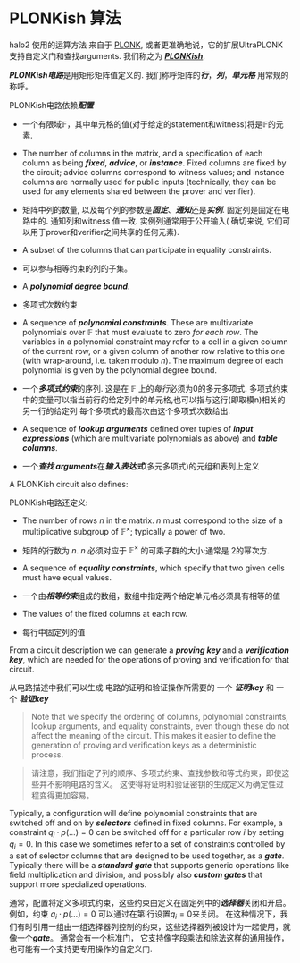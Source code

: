 # PLONKish 算法

halo2 使用的运算方法 来自于 [PLONK](https://eprint.iacr.org/2019/953), 
或者更准确地说，它的扩展UltraPLONK支持自定义门和查找arguments.
我们称之为 [***PLONKish***](https://twitter.com/feministPLT/status/1413815927704014850).

***PLONKish电路***是用矩形矩阵值定义的. 
我们称呼矩阵的***行***，***列***，***单元格*** 用常规的称呼。

PLONKish电路依赖***配置*** 

* 一个有限域$\mathbb{F}$，其中单元格的值(对于给定的statement和witness)将是$\mathbb{F}$的元素.

* The number of columns in the matrix, and a specification of each column as being
  ***fixed***, ***advice***, or ***instance***. Fixed columns are fixed by the circuit;
  advice columns correspond to witness values; and instance columns are normally used for
  public inputs (technically, they can be used for any elements shared between the prover
  and verifier).

* 矩阵中列的数量, 以及每个列的参数是***固定***、***通知***还是***实例***.
  固定列是固定在电路中的. 通知列和witness 值一致. 实例列通常用于公开输入(
  确切来说, 它们可以用于prover和verifier之间共享的任何元素).


* A subset of the columns that can participate in equality constraints.

* 可以参与相等约束的列的子集。

* A ***polynomial degree bound***.

* 多项式次数约束

* A sequence of ***polynomial constraints***. These are multivariate polynomials over
  $\mathbb{F}$ that must evaluate to zero *for each row*. The variables in a polynomial
  constraint may refer to a cell in a given column of the current row, or a given column of
  another row relative to this one (with wrap-around, i.e. taken modulo $n$). The maximum
  degree of each polynomial is given by the polynomial degree bound.

* 一个***多项式约束***的序列. 这是在 $\mathbb{F}$ 上的*每行*必须为0的多元多项式.
  多项式约束中的变量可以指当前行的给定列中的单元格,也可以指与这行(即取模n)相关的另一行的给定列
  每个多项式的最高次由这个多项式次数给出.

* A sequence of ***lookup arguments*** defined over tuples of ***input expressions***
  (which are multivariate polynomials as above) and ***table columns***.

* 一个***查找 arguments***在***输入表达式***(多元多项式)的元组和表列上定义

A PLONKish circuit also defines:

PLONKish电路还定义:

* The number of rows $n$ in the matrix. $n$ must correspond to the size of a multiplicative
  subgroup of $\mathbb{F}^\times$; typically a power of two.

* 矩阵的行数为 $n$. $n$ 必须对应于 $\mathbb{F}^\times$ 的可乘子群的大小;通常是 2的幂次方.

* A sequence of ***equality constraints***, which specify that two given cells must have equal
  values.

* 一个由***相等约束***组成的数组，数组中指定两个给定单元格必须具有相等的值

* The values of the fixed columns at each row.

* 每行中固定列的值

From a circuit description we can generate a ***proving key*** and a ***verification key***,
which are needed for the operations of proving and verification for that circuit.

从电路描述中我们可以生成 电路的证明和验证操作所需要的 一个 ***证明key*** 和 一个 ***验证key***

> Note that we specify the ordering of columns, polynomial constraints, lookup arguments, and
> equality constraints, even though these do not affect the meaning of the circuit. This makes
> it easier to define the generation of proving and verification keys as a deterministic
> process.

> 请注意，我们指定了列的顺序、多项式约束、查找参数和等式约束，即使这些并不影响电路的含义。
> 这使得将证明和验证密钥的生成定义为确定性过程变得更加容易。


Typically, a configuration will define polynomial constraints that are switched off and on by
***selectors*** defined in fixed columns. For example, a constraint $q_i \cdot p(...) = 0$ can
be switched off for a particular row $i$ by setting $q_i = 0$. In this case we sometimes refer
to a set of constraints controlled by a set of selector columns that are designed to be used
together, as a ***gate***. Typically there will be a ***standard gate*** that supports generic
operations like field multiplication and division, and possibly also ***custom gates*** that
support more specialized operations.

通常，配置将定义多项式约束，这些约束由定义在固定列中的***选择器***关闭和开启。
例如，约束 $q_i \cdot p(...) = 0$ 可以通过在第i行设置$q_i = 0$来关闭。
在这种情况下，我们有时引用一组由一组选择器列控制的约束，这些选择器列被设计为一起使用，就像一个***gate***。
通常会有一个标准门， 它支持像字段乘法和除法这样的通用操作，也可能有一个支持更专用操作的自定义门.

